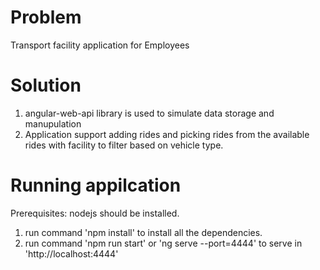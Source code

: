# Problem

Transport facility application for Employees

# Solution

1. angular-web-api library is used to simulate data storage and manupulation
2. Application support adding rides and picking rides from the available rides with facility to filter based on vehicle type.

# Running appilcation

Prerequisites: nodejs should be installed.

1. run command 'npm install' to install all the dependencies.
2. run command 'npm run start' or 'ng serve --port=4444' to serve in 'http://localhost:4444'
